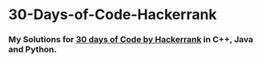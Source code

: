# 30-Days-of-Code-Hackerrank

### My Solutions for [30 days of Code by Hackerrank](https://www.hackerrank.com/domains/tutorials/30-days-of-code) in C++, Java and Python.
